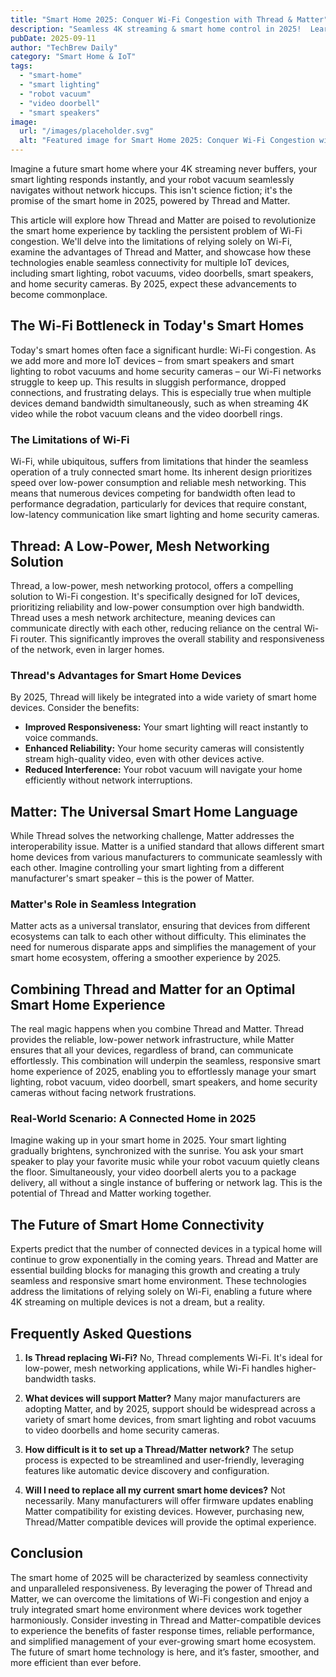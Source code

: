 ```yaml
---
title: "Smart Home 2025: Conquer Wi-Fi Congestion with Thread & Matter"
description: "Seamless 4K streaming & smart home control in 2025!  Learn how Thread & Matter solve Wi-Fi congestion for your smart lighting, robot vacuum, video doorbell, and more IoT devices.  Read now!"
pubDate: 2025-09-11
author: "TechBrew Daily"
category: "Smart Home & IoT"
tags:
  - "smart-home"
  - "smart lighting"
  - "robot vacuum"
  - "video doorbell"
  - "smart speakers"
image:
  url: "/images/placeholder.svg"
  alt: "Featured image for Smart Home 2025: Conquer Wi-Fi Congestion with Thread & Matter"
---
```


Imagine a future smart home where your 4K streaming never buffers, your smart lighting responds instantly, and your robot vacuum seamlessly navigates without network hiccups.  This isn't science fiction; it's the promise of the smart home in 2025, powered by Thread and Matter.

This article will explore how Thread and Matter are poised to revolutionize the smart home experience by tackling the persistent problem of Wi-Fi congestion. We'll delve into the limitations of relying solely on Wi-Fi, examine the advantages of Thread and Matter, and showcase how these technologies enable seamless connectivity for multiple IoT devices, including smart lighting, robot vacuums, video doorbells, smart speakers, and home security cameras. By 2025, expect these advancements to become commonplace.


## The Wi-Fi Bottleneck in Today's Smart Homes

Today's smart homes often face a significant hurdle: Wi-Fi congestion. As we add more and more IoT devices – from smart speakers and smart lighting to robot vacuums and home security cameras – our Wi-Fi networks struggle to keep up.  This results in sluggish performance, dropped connections, and frustrating delays.  This is especially true when multiple devices demand bandwidth simultaneously, such as when streaming 4K video while the robot vacuum cleans and the video doorbell rings.

### The Limitations of Wi-Fi

Wi-Fi, while ubiquitous, suffers from limitations that hinder the seamless operation of a truly connected smart home.  Its inherent design prioritizes speed over low-power consumption and reliable mesh networking.  This means that numerous devices competing for bandwidth often lead to performance degradation, particularly for devices that require constant, low-latency communication like smart lighting and home security cameras.


## Thread: A Low-Power, Mesh Networking Solution

Thread, a low-power, mesh networking protocol, offers a compelling solution to Wi-Fi congestion. It's specifically designed for IoT devices, prioritizing reliability and low-power consumption over high bandwidth.  Thread uses a mesh network architecture, meaning devices can communicate directly with each other, reducing reliance on the central Wi-Fi router.  This significantly improves the overall stability and responsiveness of the network, even in larger homes.

### Thread's Advantages for Smart Home Devices

By 2025,  Thread will likely be integrated into a wide variety of smart home devices.  Consider the benefits:

* **Improved Responsiveness:**  Your smart lighting will react instantly to voice commands.
* **Enhanced Reliability:** Your home security cameras will consistently stream high-quality video, even with other devices active.
* **Reduced Interference:**  Your robot vacuum will navigate your home efficiently without network interruptions.


## Matter: The Universal Smart Home Language

While Thread solves the networking challenge, Matter addresses the interoperability issue.  Matter is a unified standard that allows different smart home devices from various manufacturers to communicate seamlessly with each other.  Imagine controlling your smart lighting from a different manufacturer's smart speaker – this is the power of Matter.

### Matter's Role in Seamless Integration

Matter acts as a universal translator, ensuring that devices from different ecosystems can talk to each other without difficulty.  This eliminates the need for numerous disparate apps and simplifies the management of your smart home ecosystem, offering a smoother experience by 2025.


## Combining Thread and Matter for an Optimal Smart Home Experience

The real magic happens when you combine Thread and Matter. Thread provides the reliable, low-power network infrastructure, while Matter ensures that all your devices, regardless of brand, can communicate effortlessly. This combination will underpin the seamless, responsive smart home experience of 2025, enabling you to effortlessly manage your smart lighting, robot vacuum, video doorbell, smart speakers, and home security cameras without facing network frustrations.

###  Real-World Scenario: A Connected Home in 2025

Imagine waking up in your smart home in 2025.  Your smart lighting gradually brightens, synchronized with the sunrise. You ask your smart speaker to play your favorite music while your robot vacuum quietly cleans the floor.  Simultaneously, your video doorbell alerts you to a package delivery, all without a single instance of buffering or network lag.  This is the potential of Thread and Matter working together.


## The Future of Smart Home Connectivity

Experts predict that the number of connected devices in a typical home will continue to grow exponentially in the coming years.  Thread and Matter are essential building blocks for managing this growth and creating a truly seamless and responsive smart home environment. These technologies address the limitations of relying solely on Wi-Fi, enabling a future where 4K streaming on multiple devices is not a dream, but a reality.


## Frequently Asked Questions

1. **Is Thread replacing Wi-Fi?**  No, Thread complements Wi-Fi.  It's ideal for low-power, mesh networking applications, while Wi-Fi handles higher-bandwidth tasks.

2. **What devices will support Matter?** Many major manufacturers are adopting Matter, and by 2025, support should be widespread across a variety of smart home devices, from smart lighting and robot vacuums to video doorbells and home security cameras.

3. **How difficult is it to set up a Thread/Matter network?**  The setup process is expected to be streamlined and user-friendly, leveraging features like automatic device discovery and configuration.

4. **Will I need to replace all my current smart home devices?**  Not necessarily. Many manufacturers will offer firmware updates enabling Matter compatibility for existing devices. However, purchasing new, Thread/Matter compatible devices will provide the optimal experience.


## Conclusion

The smart home of 2025 will be characterized by seamless connectivity and unparalleled responsiveness.  By leveraging the power of Thread and Matter, we can overcome the limitations of Wi-Fi congestion and enjoy a truly integrated smart home environment where devices work together harmoniously.  Consider investing in Thread and Matter-compatible devices to experience the benefits of faster response times, reliable performance, and simplified management of your ever-growing smart home ecosystem.  The future of smart home technology is here, and it’s faster, smoother, and more efficient than ever before.